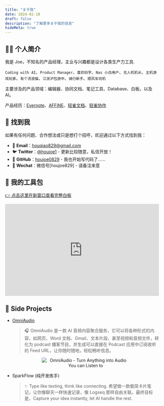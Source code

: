```yaml
---
title: "关于我"
date: 2024-02-10
draft: false
description: "了解更多关于我的信息"
hideMeta: true
---
```


## 👨‍💻 个人简介

我是 Joe，不知名的产品经理，主业与兴趣都是设计各类生产力工具.

`Coding with AI`、`Product Manager`、`喜欢码字`、`Nas 小白用户`、`无人机机长`、`主机游戏玩家`、`有个流浪猫`、`江浙沪包游中`、`骑行新手`、`顺风车司机`

主要涉及的产品领域：编辑器、协同文档、笔记工具、Database、白板，以及 AI。

产品经历：[Evernote](https://evernote.com/)、[AFFiNE](https://affine.pro/)、[轻雀文档](https://qingque.cn/products/docs)、[轻雀协作](https://qingque.cn/practice)

## 📮 找到我

如果有任何问题、合作想法或只是想打个招呼，欢迎通过以下方式找到我：

- 📧 **Email**：[houqiao829@gmail.com](mailto:houqiao829@gmail.com)
- 🐦 **Twitter**：[@houjoe1](https://x.com/houjoe1) - 更新比较随意，私信开放！
- 🐙 **GitHub**：[houjoe0829](https://github.com/houjoe0829) -  我也开始写代码了……
- 💬 **Wechat**：微信号[houjoe829]  -  请备注来意

## 🔧 我的工具包

<a href="https://whimsical.com/joe-s3pm6mwq1RT6jF3WFmTph@6HYTAunKLgTWCJ5hUzZL6hoqpkPYA535eqWVFPwb4s8xx3f" target="_blank">👉 点击这里在新窗口查看完整白板</a>

<iframe style="border:none" width="100%" height="300" src="https://whimsical.com/embed/joe-s3pm6mwq1RT6jF3WFmTph@6HYTAunKLgTWCJ5hUzZL6hoqpkPYA535eqWVFPwb4s8xx3f"></iframe>

## 🌟 Side Projects

- [OmniAudio](https://omniaudio.info/)
  > 🎧 OmniAudio 是一款 AI 音频内容聚合服务，它可以将各种形式的内容，如网页、Word 文档、Gmail、文本片段、甚至视频和音频文件，转化为 podcast 播客节目，并生成可以直接在 Podcast 应用中订阅收听的 Feed URL，让你随时随地，轻松畅听信息。

  <div style="text-align: center; display: flex; justify-content: center;">
    <img src="/images/posts/omniaudio-hero.webp" alt="OmniAudio - Turn Anything into Audio You can Listen to" style="max-width: 60%; height: auto;">
  </div>

- SparkFlow (纯开发练手)
  > ✨ Type like texting, think like connecting. 希望做一款极简卡片笔记，让你像聊天一样快速记录，像 Logseq 那样自由关联。最终目标是，Capture your idea instantly, let AI handle the rest.

